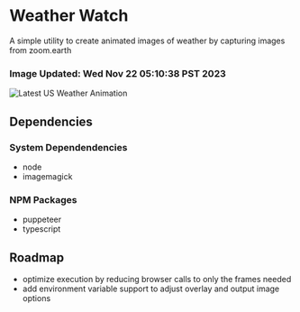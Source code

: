 # Weather Watch

A simple utility to create animated images of weather by capturing images from zoom.earth

### Image Updated: Wed Nov 22 05:10:38 PST 2023

![Latest US Weather Animation](animations/2023-11-22.webp)

## Dependencies
### System Dependendencies
* node
* imagemagick
### NPM Packages
* puppeteer
* typescript

## Roadmap
* optimize execution by reducing browser calls to only the frames needed
* add environment variable support to adjust overlay and output image options
